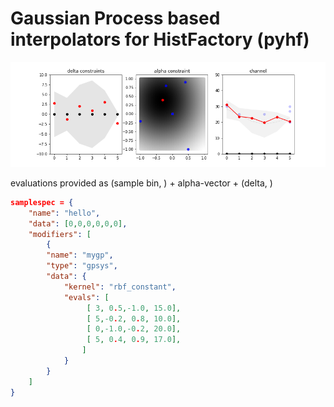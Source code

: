 # Gaussian Process based interpolators for HistFactory (pyhf)

![Alt text](img/gpsys.png?raw=true "Title")


evaluations provided as (sample bin, ) + alpha-vector + (delta, )

```json
samplespec = {
    "name": "hello",
    "data": [0,0,0,0,0,0],
    "modifiers": [
        {
        "name": "mygp",
        "type": "gpsys",
        "data": {
            "kernel": "rbf_constant",
            "evals": [
                 [ 3, 0.5,-1.0, 15.0],
                 [ 5,-0.2, 0.8, 10.0],
                 [ 0,-1.0,-0.2, 20.0],
                 [ 5, 0.4, 0.9, 17.0],
                ]
            }
        }
    ]
}
```

